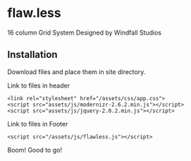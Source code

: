 # flaw.less
16 column Grid System Designed by Windfall Studios

## Installation

Download files and place them in site directory.

Link to files in header

```shell
<link rel="stylesheet" href="/assets/css/app.css">
<script src="assets/js/modernizr-2.6.2.min.js"></script>
<script src="assets/js/jquery-2.0.2.min.js"></script>
```

Link to files in Footer

```shell
<script src="/assets/js/flawless.js"></script>
```

Boom! Good to go!
